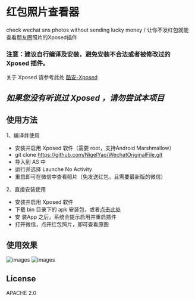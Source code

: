 # 红包照片查看器
check wechat sns photos without sending lucky money / 让你不发红包就能查看朋友圈照片的Xposed插件

###  注意：建议自行编译及安装，避免安装不合法或者被修改过的 Xposed 插件。

关于 Xposed 请参考此处 [酷安-Xposed](http://coolapk.com/apk/de.robv.android.xposed.installer "酷安-Xposed")

## *如果您没有听说过 Xposed ，请勿尝试本项目*

## 使用方法
1、编译并使用
* 安装并启用 Xposed 软件（需要 root，支持Android Marshmallow）
* git clone https://github.com/NigelYao/WechatOriginalFile.git
* 导入到 AS 中
* 运行并选择 Launche No Activity
* 重启即可在微信中查看照片（免发送红包，且需要最新版的微信）

2、直接安装使用
* 安装并启用 Xposed 软件
* 下载 bin 目录下的 apk 安装包，或者[点击此处](https://github.com/NigelYao/WechatOriginalFile/raw/master/bin/WechatOriginalPhoto.apk "点击此处")
* 安 装App 之后，系统会提示启用并重启插件
* 打开微信，点开红包照片，即可查看原图

## 使用效果
![images](https://pic2.zhimg.com/4f96466d8ec51dded98c60b5ebfd4d3d_b.png)
![images](https://pic1.zhimg.com/ff0ea901134b8470cde4c14685719a28_b.png)

## License
APACHE 2.0
